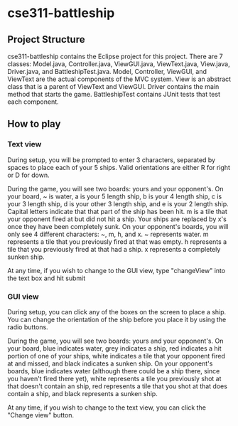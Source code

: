 # cse311-battleship

## Project Structure
cse311-battleship contains the Eclipse project for this project. There are 7 classes: Model.java, Controller.java, ViewGUI.java, ViewText.java, View.java, Driver.java, and BattleshipTest.java. Model, Controller, ViewGUI, and ViewText are the actual components of the MVC system. View is an abstract class that is a parent of ViewText and ViewGUI. Driver contains the main method that starts the game. BattleshipTest contains JUnit tests that test each component.

## How to play

### Text view
During setup, you will be prompted to enter 3 characters, separated by spaces to place each of your 5 ships. Valid orientations are either R for right or D for down.

During the game, you will see two boards: yours and your opponent's. On your board, ~ is water, a is your 5 length ship, b is your 4 length ship, c is your 3 length ship, d is your other 3 length ship, and e is your 2 length ship. Capital letters indicate that that part of the ship has been hit. m is a tile that your opponent fired at but did not hit a ship. Your ships are replaced by x's once they have been completely sunk. On your opponent's boards, you will only see 4 different characters: ~, m, h, and x. ~ represents water. m represents a tile that you previously fired at that was empty. h represents a tile that you previously fired at that had a ship. x represents a completely sunken ship.

At any time, if you wish to change to the GUI view, type "changeView" into the text box and hit submit

### GUI view
During setup, you can click any of the boxes on the screen to place a ship. You can change the orientation of the ship before you place it by using the radio buttons.

During the game, you will see two boards: yours and your opponent's. On your board, blue indicates water, grey indicates a ship, red indicates a hit portion of one of your ships, white indicates a tile that your opponent fired at and missed, and black indicates a sunken ship. On your opponent's boards, blue indicates water (although there could be a ship there, since you haven't fired there yet), white represents a tile you previously shot at that doesn't contain an ship, red represents a tile that you shot at that does contain a ship, and black represents a sunken ship.

At any time, if you wish to change to the text view, you can click the "Change view" button.

